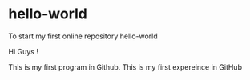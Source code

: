 # hello-world
To start my first online repository hello-world

Hi Guys !

This is my first program in Github. This is my first expereince in GitHub
